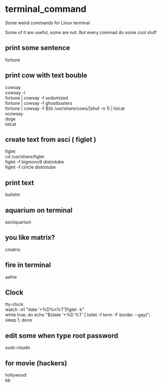 # terminal_command
Some weird commands for Linux terminal

Some of it are useful, some are not.
But every commad do some cool stuff


## print some sentence
fortune

## print cow with text bouble
cowsay  
cowsay -l  
fortune | cowsay -f sodomized  
fortune | cowsay -f ghostbusters  
fortune | cowsay -f $(ls /usr/share/cows/|shuf -n 1) | lolcat  
xcowsay  
doge  
lolcat  



## create text from asci ( figlet )
figlet  
cd /usr/share/figlet  
figlet -f bigmono9 distrotube  
figlet -f cirlcle distrotube  



## print text 
bullshit

## aquarium on terminal
asciiquarium

## you like matrix?
cmatrix

## fire in terminal
aafire

## Clock
tty-clock  
watch -n1 "date '+%D%n%T'|figlet -k"  
while true; do echo "$(date '+%D %T' | toilet -f term -F border --gay)"; sleep 1; done  

## edit some when type root password
sudo visudo

## for movie (hackers)
hollywood  
bb  
